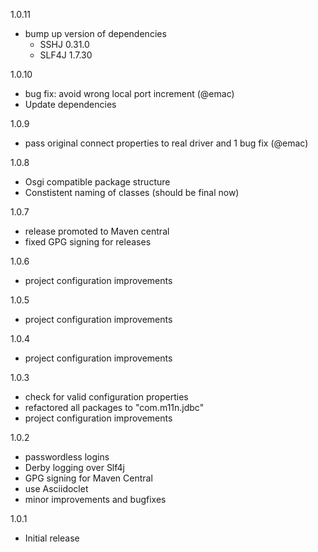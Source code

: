 1.0.11
- bump up version of dependencies
    - SSHJ 0.31.0
    - SLF4J 1.7.30

1.0.10

- bug fix: avoid wrong local port increment (@emac)
- Update dependencies

1.0.9

- pass original connect properties to real driver and 1 bug fix (@emac)

1.0.8

- Osgi compatible package structure
- Constistent naming of classes (should be final now)

1.0.7

- release promoted to Maven central
- fixed GPG signing for releases

1.0.6

- project configuration improvements

1.0.5

- project configuration improvements

1.0.4

- project configuration improvements

1.0.3

- check for valid configuration properties
- refactored all packages to "com.m11n.jdbc"
- project configuration improvements

1.0.2

- passwordless logins
- Derby logging over Slf4j
- GPG signing for Maven Central
- use Asciidoclet
- minor improvements and bugfixes

1.0.1

- Initial release

